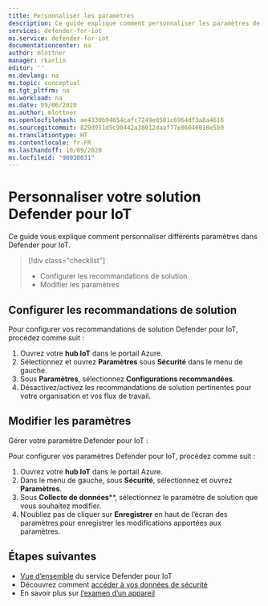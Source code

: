 ```yaml
---
title: Personnaliser les paramètres
description: Ce guide explique comment personnaliser les paramètres de votre solution Defender pour IoT.
services: defender-for-iot
ms.service: defender-for-iot
documentationcenter: na
author: mlottner
manager: rkarlin
editor: ''
ms.devlang: na
ms.topic: conceptual
ms.tgt_pltfrm: na
ms.workload: na
ms.date: 09/06/2020
ms.author: mlottner
ms.openlocfilehash: ae4330b94654cafc7249e0501c6964df3a8a4616
ms.sourcegitcommit: 829d951d5c90442a38012daaf77e86046018e5b9
ms.translationtype: HT
ms.contentlocale: fr-FR
ms.lasthandoff: 10/09/2020
ms.locfileid: "90930031"
---
```

# <a name="customize-your-defender-for-iot-solution"></a>Personnaliser votre solution Defender pour IoT

Ce guide vous explique comment personnaliser différents paramètres dans Defender pour IoT.

> [!div class="checklist"]
> * Configurer les recommandations de solution
> * Modifier les paramètres

## <a name="configure-solution-recommendations"></a>Configurer les recommandations de solution

Pour configurer vos recommandations de solution Defender pour IoT, procédez comme suit :

1. Ouvrez votre **hub IoT** dans le portail Azure.
1. Sélectionnez et ouvrez **Paramètres** sous **Sécurité** dans le menu de gauche.
1. Sous **Paramètres**, sélectionnez **Configurations recommandées**.
1. Désactivez/activez les recommandations de solution pertinentes pour votre organisation et vos flux de travail.

## <a name="change-settings"></a>Modifier les paramètres

Gérer votre paramètre Defender pour IoT :

Pour configurer vos paramètres Defender pour IoT, procédez comme suit :

1. Ouvrez votre **hub IoT** dans le portail Azure.
1. Dans le menu de gauche, sous **Sécurité**, sélectionnez et ouvrez **Paramètres**.
1. Sous **Collecte de données****, sélectionnez le paramètre de solution que vous souhaitez modifier.
1. N’oubliez pas de cliquer sur **Enregistrer** en haut de l’écran des paramètres pour enregistrer les modifications apportées aux paramètres.

## <a name="next-steps"></a>Étapes suivantes

- [Vue d’ensemble](overview.md) du service Defender pour IoT
- Découvrez comment [accéder à vos données de sécurité](how-to-security-data-access.md)
- En savoir plus sur [l’examen d’un appareil](how-to-investigate-device.md)
